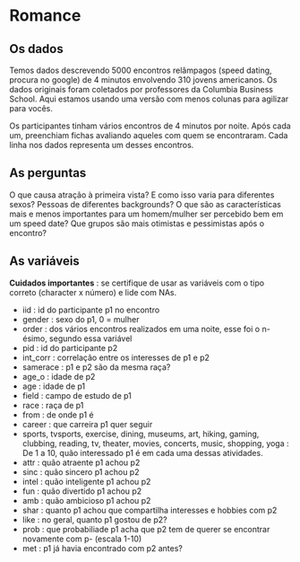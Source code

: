 # Romance

## Os dados
Temos dados descrevendo 5000 encontros relâmpagos (speed dating, procura no google) de 4 minutos envolvendo 310 jovens americanos. Os dados originais foram coletados por professores da Columbia Business School. Aqui estamos usando uma versão com menos colunas para agilizar para vocês.

Os participantes tinham vários encontros de 4 minutos por noite. Após cada um, preenchiam fichas avaliando aqueles com quem se encontraram. Cada linha nos dados representa um desses encontros.

## As perguntas
O que causa atração à primeira vista? E como isso varia para diferentes sexos? Pessoas de diferentes backgrounds? O que são as características mais e menos importantes para um homem/mulher ser percebido bem em um speed date? Que grupos são mais otimistas e pessimistas após o encontro?

## As variáveis

**Cuidados importantes** : se certifique de usar as variáveis com o tipo correto (character x número) e lide com NAs.

- iid : id do participante p1 no encontro
- gender : sexo do p1, 0 = mulher
- order : dos vários encontros realizados em uma noite, esse foi o n-ésimo, segundo essa variável
- pid : id do participante p2
- int_corr : correlação entre os interesses de p1 e p2
- samerace : p1 e p2 são da mesma raça?
- age_o : idade de p2
- age : idade de p1
- field : campo de estudo de p1
- race : raça de p1
- from : de onde p1 é
- career : que carreira p1 quer seguir
- sports, tvsports, exercise, dining, museums, art, hiking, gaming, clubbing, reading, tv, theater, movies, concerts, music, shopping, yoga : De 1 a 10, quão interessado p1 é em cada uma dessas atividades.  
- attr : quão atraente p1 achou p2
- sinc : quão sincero p1 achou p2
- intel : quão inteligente p1 achou p2    
- fun : quão divertido p1 achou p2
- amb : quão ambicioso p1 achou p2
- shar : quanto p1 achou que compartilha interesses e hobbies com p2
- like : no geral, quanto p1 gostou de p2?
- prob : que probabiliade p1 acha que p2 tem de querer se encontrar novamente com p- (escala 1-10)
- met : p1 já havia encontrado com p2 antes?
